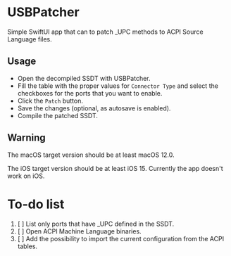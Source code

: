 # USBPatcher

Simple SwiftUI app that can to patch \_UPC methods to ACPI Source Language files.

## Usage

 - Open the decompiled SSDT with USBPatcher.
 - Fill the table with the proper values for `Connector Type` and select the checkboxes for the ports that you want to enable.
 - Click the `Patch` button.
 - Save the changes (optional, as autosave is enabled).
 - Compile the patched SSDT.

## Warning

The macOS target version should be at least macOS 12.0.

The iOS target version should be at least iOS 15.
Currently the app doesn't work on iOS.

# To-do list

 1. [ ] List only ports that have \_UPC defined in the SSDT.
 2. [ ] Open ACPI Machine Language binaries.
 3. [ ] Add the possibility to import the current configuration from the ACPI tables.
